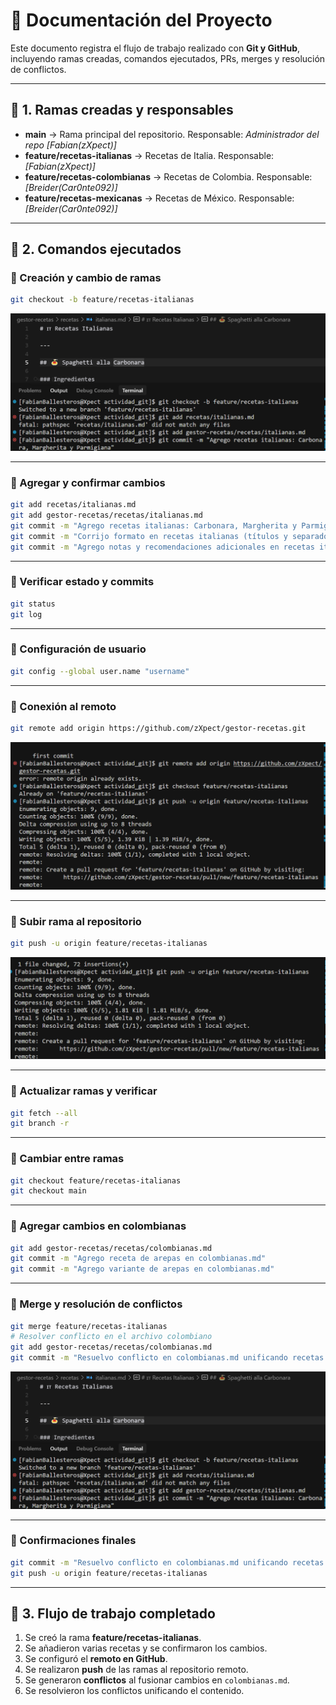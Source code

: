 # 📄 Documentación del Proyecto 

Este documento registra el flujo de trabajo realizado con **Git y GitHub**, incluyendo ramas creadas, comandos ejecutados, PRs, merges y resolución de conflictos.

---

## 🔹 1. Ramas creadas y responsables

- **main** → Rama principal del repositorio. Responsable: *Administrador del repo [Fabian(zXpect)]*  
- **feature/recetas-italianas** → Recetas de Italia. Responsable: *[Fabian(zXpect)]*  
- **feature/recetas-colombianas** → Recetas de Colombia. Responsable: *[Breider(Car0nte092)]*  
- **feature/recetas-mexicanas** → Recetas de México. Responsable: *[Breider(Car0nte092)]*  

---

## 🔹 2. Comandos ejecutados

### 📌 Creación y cambio de ramas
```bash
git checkout -b feature/recetas-italianas
```
![Checkout branch](gestor-recetas/docs/img/checkout.png)

---

### 📌 Agregar y confirmar cambios
```bash
git add recetas/italianas.md
git add gestor-recetas/recetas/italianas.md
git commit -m "Agrego recetas italianas: Carbonara, Margherita y Parmigiana"
git commit -m "Corrijo formato en recetas italianas (títulos y separadores)"
git commit -m "Agrego notas y recomendaciones adicionales en recetas italianas"
```
---

### 📌 Verificar estado y commits
```bash
git status
git log
```
---

### 📌 Configuración de usuario
```bash
git config --global user.name "username"
```
---

### 📌 Conexión al remoto
```bash
git remote add origin https://github.com/zXpect/gestor-recetas.git
```
![Configuración remoto](gestor-recetas/docs/img/remote.png)

---

### 📌 Subir rama al repositorio
```bash
git push -u origin feature/recetas-italianas
```
![Push rama](gestor-recetas/docs/img/push.png)

---

### 📌 Actualizar ramas y verificar
```bash
git fetch --all
git branch -r
```

---

### 📌 Cambiar entre ramas
```bash
git checkout feature/recetas-italianas
git checkout main
```
---

### 📌 Agregar cambios en colombianas
```bash
git add gestor-recetas/recetas/colombianas.md
git commit -m "Agrego receta de arepas en colombianas.md"
git commit -m "Agrego variante de arepas en colombianas.md"
```

---

### 📌 Merge y resolución de conflictos
```bash
git merge feature/recetas-italianas
# Resolver conflicto en el archivo colombiano
git add gestor-recetas/recetas/colombianas.md
git commit -m "Resuelvo conflicto en colombianas.md unificando recetas de arepas"
```
![Conflicto y resolución](gestor-recetas/docs/img/checkout.png)

---

### 📌 Confirmaciones finales
```bash
git commit -m "Resuelvo conflicto en colombianas.md unificando recetas de arepas"
git push -u origin feature/recetas-italianas
```

---

## 🔹 3. Flujo de trabajo completado

1. Se creó la rama **feature/recetas-italianas**.  
2. Se añadieron varias recetas y se confirmaron los cambios.  
3. Se configuró el **remoto en GitHub**.  
4. Se realizaron **push** de las ramas al repositorio remoto.  
5. Se generaron **conflictos** al fusionar cambios en `colombianas.md`.  
6. Se resolvieron los conflictos unificando el contenido.  

